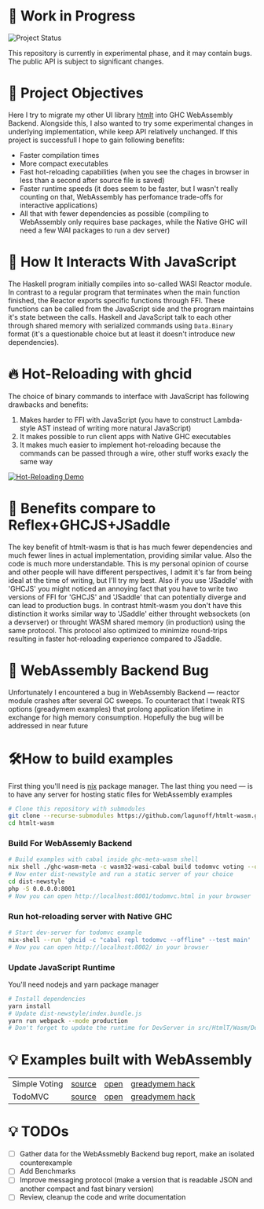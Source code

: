 # 🚧 Work in Progress
![Project Status](https://img.shields.io/badge/status-Work%20in%20Progress-yellow)

This repository is currently in experimental phase, and it may contain bugs. The public API is subject to significant changes.

# 🎯 Project Objectives

Here I try to migrate my other UI library [htmlt](https://github.com/lagunoff/htmlt) into GHC WebAssembly Backend. Alongside this, I also wanted to try some experimental changes in underlying implementation, while keep API relatively unchanged. If this project is successfull I hope to gain following benefits:
  - Faster compilation times
  - More compact executables
  - Fast hot-reloading capabilities (when you see the chages in browser in less than a second after source file is saved)
  - Faster runtime speeds (it does seem to be faster, but I wasn't really counting on that, WebAssembly has perfomance trade-offs for interactive applications)
  - All that with fewer dependencies as possible (compiling to WebAssembly only requires base packages, while the Native GHC will need a few WAI packages to run a dev server)

# 🔄 How It Interacts With JavaScript

The Haskell program initially compiles into so-called WASI Reactor module. In contrast to a regular program that terminates when the main function finished, the Reactor exports specific functions through FFI. These functions can be called from the JavaScript side and the program maintains it's state between the calls. Haskell and JavaScript talk to each other through shared memory with serialized commands using `Data.Binary` format (it's a questionable choice but at least it doesn't introduce new dependencies). 

# 🔥 Hot-Reloading with ghcid

The choice of binary commands to interface with JavaScript has following drawbacks and benefits:
1) Makes harder to FFI with JavaScript (you have to construct Lambda-style AST instead of writing more natural JavaScript)
2) It makes possible to run client apps with Native GHC executables 
3) It makes much easier to implement hot-reloading because the commands can be passed through a wire, other stuff works exacly the same way

[![Hot-Reloading Demo](https://lagunoff.github.io/htmlt-wasm/screen-recorder-thu-oct-19-2023-15-37-20.jpg)](https://lagunoff.github.io/htmlt-wasm/screen-recorder-thu-oct-19-2023-15-37-20.webm "Hot-Reloading Demo")

# 🌟 Benefits compare to Reflex+GHCJS+JSaddle

The key benefit of htmlt-wasm is that is has much fewer dependencies and much fewer lines in actual implementation, providing similar value. Also the code is much more understandable. This is my personal opinion of course and other people will have different perspectives, I admit it's far from being ideal at the time of writing, but I'll try my best. Also if you use 'JSaddle' with 'GHCJS' you might noticed an annoying fact that you have to write two versions of FFI for 'GHCJS' and 'JSaddle' that can potentially diverge and can lead to production bugs. In contrast htmlt-wasm you don't have this distinction it works similar way to 'JSaddle' either throught websockets (on a devserver) or throught WASM shared memory (in production) using the same protocol. This protocol also optimized to minimize round-trips resulting in faster hot-reloading experience compared to JSaddle.


# 🐞 WebAssembly Backend Bug

Unfortunately I encountered a bug in WebAssembly Backend — reactor module crashes after several GC sweeps. To counteract that I tweak RTS options (greadymem examples) that prolong application lifetime in exchange for high memory consumption. Hopefully the bug will be addressed in near future

# 🛠️How to build examples

First thing you'll need is [nix](https://nixos.org/download.html) package manager. The last thing you need — is to have any server for hosting static files for WebAssembly examples

```sh
# Clone this repository with submodules
git clone --recurse-submodules https://github.com/lagunoff/htmlt-wasm.git
cd htmlt-wasm
```
### Build For WebAssemly Backend
```sh
# Build examples with cabal inside ghc-meta-wasm shell
nix shell ./ghc-wasm-meta -c wasm32-wasi-cabal build todomvc voting --offline 
# Now enter dist-newstyle and run a static server of your choice
cd dist-newstyle
php -S 0.0.0.0:8001
# Now you can open http://localhost:8001/todomvc.html in your browser
```
### Run hot-reloading server with Native GHC
```sh
# Start dev-server for todomvc example
nix-shell --run 'ghcid -c "cabal repl todomvc --offline" --test main'
# Now you can open http://localhost:8002/ in your browser
```
### Update JavaScript Runtime
You'll need nodejs and yarn package manager
```sh
# Install dependencies
yarn install
# Update dist-newstyle/index.bundle.js
yarn run webpack --mode production
# Don't forget to update the runtime for DevServer in src/HtmlT/Wasm/DevServer.hs
```

# 💡 Examples built with WebAssembly

<table>
  <tbody>
    <tr>
      <td>Simple Voting</td>
      <td><a href=./examples/voting/voting.hs target=_blank>source</a></td>
      <td>
        <a href=https://lagunoff.github.io/htmlt-wasm/examples/voting.html target=_blank>open</a>
      </td>
      <td>
        <a href=https://lagunoff.github.io/htmlt-wasm/examples/voting-greadymem.html target=_blank>greadymem hack</a>
      </td>
    </tr>
    <tr>
      <td>TodoMVC</td>
      <td><a href=./examples/todomvc/todomvc.hs target=_blank>source</a></td>
      <td>
        <a href=https://lagunoff.github.io/htmlt-wasm/examples/todomvc.html target=_blank>open</a>
      </td>
      <td>
        <a href=https://lagunoff.github.io/htmlt-wasm/examples/todomvc-greadymem.html target=_blank>greadymem hack</a>
      </td>
    </tr>
  </tbody>
</table>

# 💡 TODOs

 - [ ] Gather data for the WebAssmebly Backend bug report, make an isolated counterexample
 - [ ] Add Benchmarks
 - [ ] Improve messaging protocol (make a version that is readable JSON and another compact and fast binary version)
 - [ ] Review, cleanup the code and write documentation
